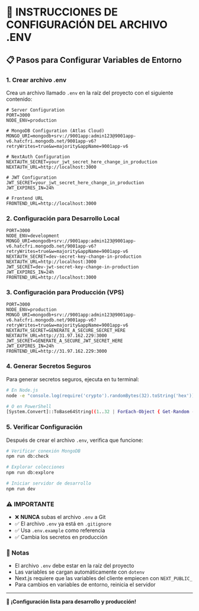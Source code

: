 # 🔐 INSTRUCCIONES DE CONFIGURACIÓN DEL ARCHIVO .ENV

## 📋 **Pasos para Configurar Variables de Entorno**

### **1. Crear archivo .env**

Crea un archivo llamado `.env` en la raíz del proyecto con el siguiente contenido:

```env
# Server Configuration
PORT=3000
NODE_ENV=production

# MongoDB Configuration (Atlas Cloud)
MONGO_URI=mongodb+srv://9001app:admin123@9001app-v6.hatcfri.mongodb.net/9001app-v6?retryWrites=true&w=majority&appName=9001app-v6

# NextAuth Configuration
NEXTAUTH_SECRET=your_jwt_secret_here_change_in_production
NEXTAUTH_URL=http://localhost:3000

# JWT Configuration
JWT_SECRET=your_jwt_secret_here_change_in_production
JWT_EXPIRES_IN=24h

# Frontend URL
FRONTEND_URL=http://localhost:3000
```

### **2. Configuración para Desarrollo Local**

```env
PORT=3000
NODE_ENV=development
MONGO_URI=mongodb+srv://9001app:admin123@9001app-v6.hatcfri.mongodb.net/9001app-v6?retryWrites=true&w=majority&appName=9001app-v6
NEXTAUTH_SECRET=dev-secret-key-change-in-production
NEXTAUTH_URL=http://localhost:3000
JWT_SECRET=dev-jwt-secret-key-change-in-production
JWT_EXPIRES_IN=24h
FRONTEND_URL=http://localhost:3000
```

### **3. Configuración para Producción (VPS)**

```env
PORT=3000
NODE_ENV=production
MONGO_URI=mongodb+srv://9001app:admin123@9001app-v6.hatcfri.mongodb.net/9001app-v6?retryWrites=true&w=majority&appName=9001app-v6
NEXTAUTH_SECRET=GENERATE_A_SECURE_SECRET_HERE
NEXTAUTH_URL=http://31.97.162.229:3000
JWT_SECRET=GENERATE_A_SECURE_JWT_SECRET_HERE
JWT_EXPIRES_IN=24h
FRONTEND_URL=http://31.97.162.229:3000
```

### **4. Generar Secretos Seguros**

Para generar secretos seguros, ejecuta en tu terminal:

```bash
# En Node.js
node -e "console.log(require('crypto').randomBytes(32).toString('hex'))"

# O en PowerShell
[System.Convert]::ToBase64String((1..32 | ForEach-Object { Get-Random -Maximum 256 }))
```

### **5. Verificar Configuración**

Después de crear el archivo `.env`, verifica que funcione:

```bash
# Verificar conexión MongoDB
npm run db:check

# Explorar colecciones
npm run db:explore

# Iniciar servidor de desarrollo
npm run dev
```

### **⚠️ IMPORTANTE**

- ❌ **NUNCA** subas el archivo `.env` a Git
- ✅ El archivo `.env` ya está en `.gitignore`
- ✅ Usa `.env.example` como referencia
- ✅ Cambia los secretos en producción

### **📝 Notas**

- El archivo `.env` debe estar en la raíz del proyecto
- Las variables se cargan automáticamente con `dotenv`
- Next.js requiere que las variables del cliente empiecen con `NEXT_PUBLIC_`
- Para cambios en variables de entorno, reinicia el servidor

---

**🚀 ¡Configuración lista para desarrollo y producción!**
